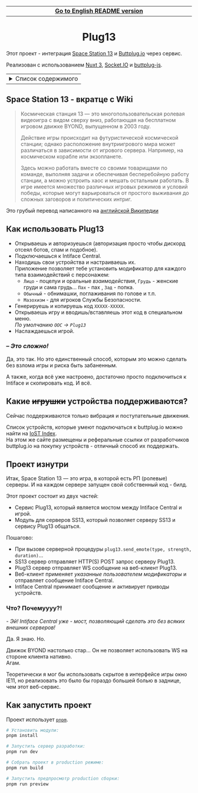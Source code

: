 <table>
<tr><td align="center" width="2000"><b>
<a href="README.md">Go to English README version</a>
</b></td></tr>
</table>

<div align="center">

# Plug13

</div>

Этот проект - интеграция [Space Station 13](https://spacestation13.com/) и [Buttplug.io](https://buttplug.io/) через сервис.

Реализован с использованием [Nuxt 3](https://nuxt.com/), [Socket.IO](https://socket.io/) и [buttplug-js](https://github.com/buttplugio/buttplug-js).

<table>
<tr><td><details>
<summary>Список содержимого</summary>

- [Space Station 13 - вкратце с Wiki](#space-station-13---вкратце-с-wiki)
- [Как использовать Plug13](#как-использовать-plug13)
- [А моё устройство поддерживается?](#какие-игрушки-устройства-поддерживаются)
- [Проект изнутри](#проект-изнутри)
- [Как запустить проект](#как-запустить-проект)

</details></td></tr>
</table>

## Space Station 13 - вкратце с Wiki

> Космическая станция 13 — это многопользовательская ролевая видеоигра с видом сверху вниз, работающая на бесплатном игровом движке BYOND, выпущенном в 2003 году.
>
> Действие игры происходит на футуристической космической станции; однако расположение внутриигрового мира может различаться в зависимости от игрового сервера. Например, на космическом корабле или экзопланете.
>
> Здесь можно работать вместе со своими товарищами по команде, выполняя задачи и обеспечивая бесперебойную работу станции, а можно устроить хаос и мешать остальным работать. В игре имеется множество различных игровых режимов и условий победы, которые могут варьироваться от простого выживания до сложных заговоров и политических интриг.

Это грубый перевод написанного на [английской Википедии](https://en.wikipedia.org/w/index.php?title=Space_Station_13&oldid=1208832640)

## Как использовать Plug13

- Открываешь и авторизуешься (авторизация просто чтобы дискорд отсеял ботов, спам и подобное).
- Подключаешься к Intiface Central.
- Находишь свои устройства и настраиваешь их.  
  Приложение позволяет тебе установить модификатор для каждого типа взаимодействий с персонажем:
  - `Лицо` - поцелуи и оральные *взаимодействия*, `Грудь` - женские груди и сама грудь... `Пах` - пах , `Зад` - попка.
  - `Обычный` - обнимашки, поглаживания по голове и т.п.
  - `Мазохизм` - для игроков Службы Безопасности.
- Генерируешь и копируешь код `XXXXX-XXXXX`.
- Открываешь игру и вводишь/вставляешь этот код в специальном меню.  
  *По умолчанию `OOC` -> `Plug13`*
- Наслаждаешься игрой.

### *– Это сложно!*

Да, это так. Но это единственный способ, которым это можно сделать без взлома игры и риска быть забаненным.

А также, когда всё уже настроено, достаточно просто подключиться к Intiface и скопировать код. И всё.

## Какие ~~игрушки~~ устройства поддерживаются?

Сейчас поддерживаются только вибрация и поступательные движения.

Список устройств, которые умеют подключаться к buttplug.io можно найти на [IoST Index](https://iostindex.com/?filter0ButtplugSupport=4).  
На этом же сайте размещены и реферальные ссылки от разработчиков buttplug.io на покупку устройств - отличный способ их поддержать.

## Проект изнутри

Итак, Space Station 13 — это игра, в которой есть РП (ролевые) серверы. И на каждом сервере запущен свой собственный код - билд.

Этот проект состоит из двух частей:
- Сервис Plug13, который является мостом между Intiface Central и игрой.
- Модуль для серверов SS13, который позволяет серверу SS13 и сервису Plug13 общаться.

Пошагово:
- При вызове серверной процедуры `plug13.send_emote(type, strength, duration)`...
- SS13 сервер отправляет HTTP(S) POST запрос серверу Plug13.
- Plug13 сервер отправляет WS сообщение на веб-клиент Plug13.
- Веб-клиент применяет *указанные пользователем модификаторы* и отправляет сообщение Intiface Central.
- Intiface Central принимает сообщение и активирует приводы устройств.

### Что? Почемуууу?!

*\- Эй! Intiface Central уже - мост, позволяющий сделать это без всяких внешних серверов!*

Да. Я знаю. Но.

Движок BYOND настолько стар... Он не позволяет использовать WS на стороне клиента нативно.  
Агам.

Теоретически я мог бы использовать скрытое в интерфейсе игры окно IE11, но реализовать это было бы гораздо большей болью в заднице, чем этот веб-сервис.

## Как запустить проект

Проект использует [`pnpm`](https://pnpm.io/).

```bash
# Установить модули:
pnpm install

# Запустить сервер разработки:
pnpm run dev

# Собрать проект в production режиме:
pnpm run build

# Запустить предпросмотр production сборки:
pnpm run preview
```
